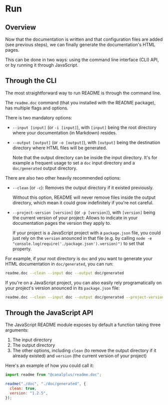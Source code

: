 # Run

## Overview

Now that the documentation is written and that configuration files are added
(see previous steps), we can finally generate the documentation's HTML pages.

This can be done in two ways: using the command line interface (CLI) API, or by
running it through JavaScript.

## Through the CLI

The most straightforward way to run README is through the command line.

The `readme.doc` command (that you installed with the README package), has
multiple flags and options.

There is two mandatory options:

- `--input [input]` (or `-i [input]`), with `[input]` being the root directory
  where your documentation (in Markdown) resides.

- `--output [output]` (or `-o [output]`), with `[output]` being the
  destination directory where HTML files will be generated.

  Note that the output directory can be inside the input directory. It's for
  example a frequent usage to set a `doc` input directory and a
  `doc/generated` output directory.

There are also two other heavily recommended options:

- `--clean` (or `-c`): Removes the output directory if it existed previously.

  Without this option, README will never remove files inside the output
  directory, which mean it could grow indefinitely if you're not careful.

- `--project-version [version]` (or `-p [version]`), with `[version]` being
  the current version of your project: Allows to indicate in your
  documentation pages the version they apply to.

  If your project is a JavaScript project with a `package.json` file, you
  could just rely on the `version` anounced in that file (e.g. by calling
  `node -e "console.log(require('./package.json').version)")` to set that
  property.

For example, if your root directory is `doc` and you want to generate your
HTML documentation in `doc/generated`, you can run:

```sh
readme.doc --clean --input doc --output doc/generated
```

If you're on a JavaScript project, you can also easily rely programatically on
your project's version anounced in its `package.json` file:

```sh
readme.doc --clean --input doc --output doc/generated --project-version $(node -e "console.log(require('./package.json').version)")
```

## Through the JavaScript API

The JavaScript README module exposes by default a function taking three
arguments:

1. The input directory
2. The output directory
3. The other options, including `clean` (to remove the output directory if it
   already existed) and `version` (the current version of your project)

Here's an example of how you could call it:

```js
import readme from "@canalplus/readme.doc";

readme("./doc", "./doc/generated", {
  clean: true,
  version: "1.2.5",
});
```
